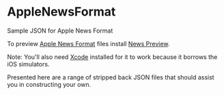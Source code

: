 # AppleNewsFormat
Sample JSON for Apple News Format

To preview [Apple News Format](https://developer.apple.com/library/ios/documentation/General/Conceptual/Apple_News_Format_Ref/index.html#//apple_ref/doc/uid/TP40015408-CH79-SW1) files install [News Preview](https://developer.apple.com/news-preview/).

Note: You'll also need [Xcode](https://itunes.apple.com/gb/app/xcode/id497799835?mt=12) installed for it to work because it borrows the iOS simulators.

Presented here are a range of stripped back JSON files that should assist you in constructing your own.